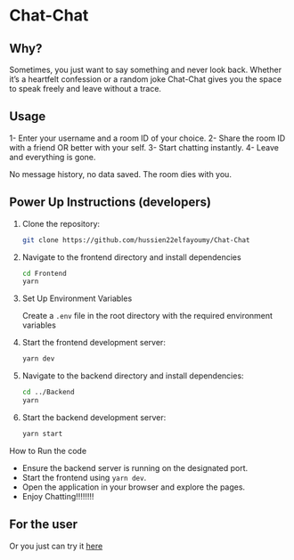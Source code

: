 # Chat-Chat

## Why?

Sometimes, you just want to say something and never look back. Whether it’s a heartfelt confession or a random joke Chat-Chat gives you the space to speak freely and leave without a trace.

## Usage

1- Enter your username and a room ID of your choice.
2- Share the room ID with a friend OR better with your self.
3- Start chatting instantly.
4- Leave and everything is gone.

No message history, no data saved. The room dies with you.

## Power Up Instructions (developers)

1. Clone the repository:

   ```sh
   git clone https://github.com/hussien22elfayoumy/Chat-Chat
   ```

2. Navigate to the frontend directory and install dependencies

   ```sh
   cd Frontend
   yarn
   ```

3. Set Up Environment Variables

   Create a `.env` file in the root directory with the required environment variables

4. Start the frontend development server:

   ```sh
   yarn dev
   ```

5. Navigate to the backend directory and install dependencies:

   ```sh
   cd ../Backend
   yarn
   ```

6. Start the backend development server:

   ```sh
   yarn start
   ```

How to Run the code

- Ensure the backend server is running on the designated port.
- Start the frontend using `yarn dev`.
- Open the application in your browser and explore the pages.
- Enjoy Chatting!!!!!!!!

## For the user

Or you just can try it [here](https://chat-chat-app.vercel.app/)
